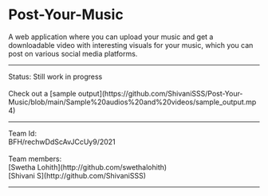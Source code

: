 # Post-Your-Music
A web application where you can upload your music and get a downloadable video with interesting visuals for your music, which you can post on various social media platforms.
<br>
<hr>
Status: Still work in progress
<br><br>
Check out a [sample output](https://github.com/ShivaniSSS/Post-Your-Music/blob/main/Sample%20audios%20and%20videos/sample_output.mp4)
<hr>
Team Id:
<br>
 BFH/rechwDdScAvJCcUy9/2021
<br><br>
Team members:
<br>
 [Swetha Lohith](http://github.com/swethalohith)
<br>
 [Shivani S](http://github.com/ShivaniSSS)
<br>
<hr>

